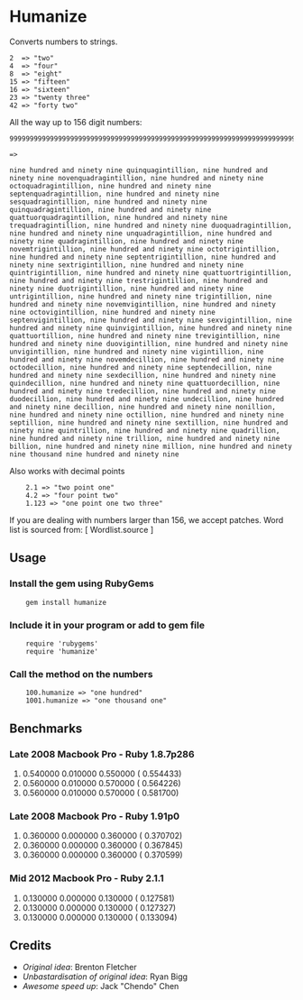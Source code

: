 # Humanize

Converts numbers to strings.
    
    2  => "two"
    4  => "four"
    8  => "eight"
    15 => "fifteen"
    16 => "sixteen"
    23 => "twenty three"
    42 => "forty two"
    
All the way up to 156 digit numbers:


    999999999999999999999999999999999999999999999999999999999999999999999999999999999999999999999999999999999999999999999999999999999999999999999999999999999999
    
    =>
    
    nine hundred and ninety nine quinquagintillion, nine hundred and ninety nine novenquadragintillion, nine hundred and ninety nine octoquadragintillion, nine hundred and ninety nine septenquadragintillion, nine hundred and ninety nine sesquadragintillion, nine hundred and ninety nine quinquadragintillion, nine hundred and ninety nine quattuorquadragintillion, nine hundred and ninety nine trequadragintillion, nine hundred and ninety nine duoquadragintillion, nine hundred and ninety nine unquadragintillion, nine hundred and ninety nine quadragintillion, nine hundred and ninety nine novemtrigintillion, nine hundred and ninety nine octotrigintillion, nine hundred and ninety nine septentrigintillion, nine hundred and ninety nine sextrigintillion, nine hundred and ninety nine quintrigintillion, nine hundred and ninety nine quattuortrigintillion, nine hundred and ninety nine trestrigintillion, nine hundred and ninety nine duotrigintillion, nine hundred and ninety nine untrigintillion, nine hundred and ninety nine trigintillion, nine hundred and ninety nine novemvigintillion, nine hundred and ninety nine octovigintillion, nine hundred and ninety nine septenvigintillion, nine hundred and ninety nine sexvigintillion, nine hundred and ninety nine quinvigintillion, nine hundred and ninety nine quattuortillion, nine hundred and ninety nine trevigintillion, nine hundred and ninety nine duovigintillion, nine hundred and ninety nine unvigintillion, nine hundred and ninety nine vigintillion, nine hundred and ninety nine novemdecillion, nine hundred and ninety nine octodecillion, nine hundred and ninety nine septendecillion, nine hundred and ninety nine sexdecillion, nine hundred and ninety nine quindecillion, nine hundred and ninety nine quattuordecillion, nine hundred and ninety nine tredecillion, nine hundred and ninety nine duodecillion, nine hundred and ninety nine undecillion, nine hundred and ninety nine decillion, nine hundred and ninety nine nonillion, nine hundred and ninety nine octillion, nine hundred and ninety nine septillion, nine hundred and ninety nine sextillion, nine hundred and ninety nine quintrillion, nine hundred and ninety nine quadrillion, nine hundred and ninety nine trillion, nine hundred and ninety nine billion, nine hundred and ninety nine million, nine hundred and ninety nine thousand nine hundred and ninety nine

Also works with decimal points

		2.1 => "two point one"
		4.2 => "four point two"
		1.123 => "one point one two three"
		
If you are dealing with numbers larger than 156, we accept patches. Word list is sourced from: [ Wordlist.source ]

## Usage
### Install the gem using RubyGems
		gem install humanize

### Include it in your program or add to gem file
		require 'rubygems'
		require 'humanize'
		
### Call the method on the numbers
		100.humanize => "one hundred"
		1001.humanize => "one thousand one"

## Benchmarks

### Late 2008 Macbook Pro - Ruby 1.8.7p286

1. 0.540000   0.010000   0.550000 (  0.554433)
2. 0.560000   0.010000   0.570000 (  0.564226)
3. 0.560000   0.010000   0.570000 (  0.581700)

### Late 2008 Macbook Pro - Ruby 1.91p0


1. 0.360000   0.000000   0.360000 (  0.370702)
2. 0.360000   0.000000   0.360000 (  0.367845)
3. 0.360000   0.000000   0.360000 (  0.370599)

### Mid 2012 Macbook Pro - Ruby 2.1.1

1. 0.130000   0.000000   0.130000 (  0.127581)
2. 0.130000   0.000000   0.130000 (  0.127327)
3. 0.130000   0.000000   0.130000 (  0.133094)

## Credits

* *Original idea*: Brenton Fletcher
* *Unbastardisation of original idea*: Ryan Bigg
* *Awesome speed up*: Jack "Chendo" Chen
    

